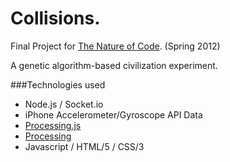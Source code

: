 # Collisions.

Final Project for [The Nature of Code](http://itp.nyu.edu/physcomp/). (Spring 2012)

A genetic algorithm-based civilization experiment.

###Technologies used

* Node.js / Socket.io
* iPhone Accelerometer/Gyroscope API Data
* [Processing.js](http://processingjs.org/)
* [Processing](http://processing.org/)
* Javascript / HTML/5 / CSS/3